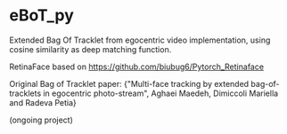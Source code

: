 # eBoT_py
Extended Bag Of Tracklet from egocentric video implementation, using cosine similarity as deep matching function.

RetinaFace based on https://github.com/biubug6/Pytorch_Retinaface

Original Bag of Tracklet paper:
{"Multi-face tracking by extended bag-of-tracklets in egocentric photo-stream", Aghaei Maedeh, Dimiccoli Mariella and Radeva Petia}

(ongoing project)
